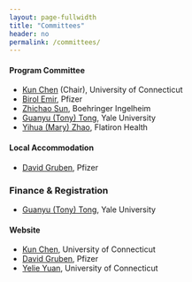 ```yaml
---
layout: page-fullwidth
title: "Committees"
header: no
permalink: /committees/
---
```



#### Program Committee
+ [Kun Chen](https://kun-chen.uconn.edu) (Chair), University of Connecticut
+ [Birol Emir](https://www.linkedin.com/in/drbirolemir/), Pfizer
+ [Zhichao Sun](https://www.linkedin.com/in/zhichao-sun-ab9a3690/), Boehringer Ingelheim
+ [Guanyu (Tony) Tong](https://ysph.yale.edu/profile/guangyu-tong/), Yale University
+ [Yihua (Mary) Zhao](https://www.linkedin.com/in/yihua-zhao-889a1611/), Flatiron Health 

#### Local Accommodation
+ [David Gruben](https://www.linkedin.com/in/david-gruben-b622374/), Pfizer


### Finance \& Registration
+ [Guanyu (Tony) Tong](https://ysph.yale.edu/profile/guangyu-tong/), Yale University


#### Website 
+ [Kun Chen](https://kun-chen.uconn.edu), University of Connecticut
+ [David Gruben](https://www.linkedin.com/in/david-gruben-b622374/), Pfizer
+ [Yelie Yuan](https://yelie-yuan.netlify.app), University of Connecticut



